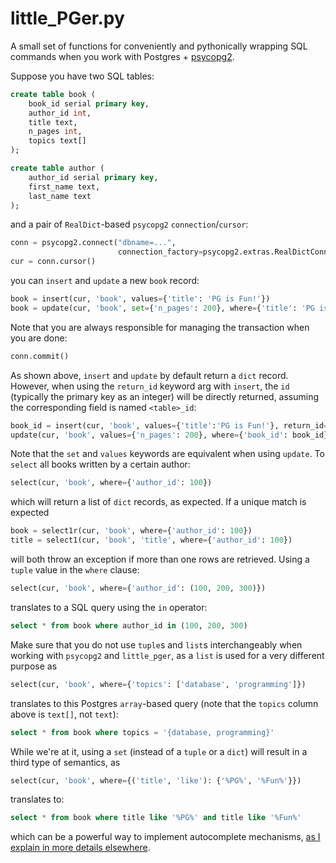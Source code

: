 little_PGer.py
==============

A small set of functions for conveniently and pythonically wrapping
SQL commands when you work with Postgres +
[psycopg2](http://www.initd.org/psycopg/).

Suppose you have two SQL tables:

```sql
create table book (
    book_id serial primary key,
    author_id int,
    title text,
    n_pages int,
    topics text[]
);

create table author (
    author_id serial primary key,
    first_name text,
    last_name text
);
```

and a pair of `RealDict`-based `psycopg2` `connection`/`cursor`:

```python
conn = psycopg2.connect("dbname=...",
                        connection_factory=psycopg2.extras.RealDictConnection)
cur = conn.cursor()
```

you can `insert` and `update` a new `book` record:

```python
book = insert(cur, 'book', values={'title': 'PG is Fun!'})
book = update(cur, 'book', set={'n_pages': 200}, where={'title': 'PG is Fun!'})
```

Note that you are always responsible for managing the transaction when
you are done:

```python
conn.commit()
```

As shown above, `insert` and `update` by default return a `dict`
record. However, when using the `return_id` keyword arg with `insert`,
the `id` (typically the primary key as an integer) will be directly
returned, assuming the corresponding field is named `<table>_id`:

```python
book_id = insert(cur, 'book', values={'title':'PG is Fun!'}, return_id=True)
update(cur, 'book', values={'n_pages': 200}, where={'book_id': book_id})
```

Note that the `set` and `values` keywords are equivalent when using
`update`. To `select` all books written by a certain author:

```python
select(cur, 'book', where={'author_id': 100})
```

which will return a list of `dict` records, as expected. If a unique
match is expected

```python
book = select1r(cur, 'book', where={'author_id': 100})
title = select1(cur, 'book', 'title', where={'author_id': 100})
```

will both throw an exception if more than one rows are
retrieved. Using a `tuple` value in the `where` clause:

```python
select(cur, 'book', where={'author_id': (100, 200, 300)})
```

translates to a SQL query using the `in` operator:

```sql
select * from book where author_id in (100, 200, 300)
```

Make sure that you do not use `tuple`s and `list`s interchangeably
when working with `psycopg2` and `little_pger`, as a `list` is used
for a very different purpose as

```python
select(cur, 'book', where={'topics': ['database', 'programming']})
```

translates to this Postgres `array`-based query (note that the
`topics` column above is `text[]`, not `text`):

```sql
select * from book where topics = '{database, programming}'
```

While we're at it, using a `set` (instead of a `tuple` or a `dict`)
will result in a third type of semantics, as

```python
select(cur, 'book', where={('title', 'like'): {'%PG%', '%Fun%'}})
```

translates to:

```sql
select * from book where title like '%PG%' and title like '%Fun%'
```

which can be a powerful way to implement autocomplete mechanisms, [as
I explain in more details
elsewhere](http://cjauvin.blogspot.ca/2012/10/a-tribute-to-unsung-pattern.html).

